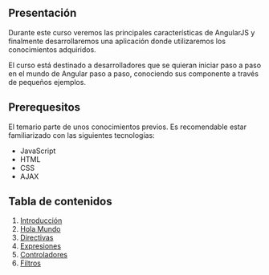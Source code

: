 ## Presentación

Durante este curso veremos las principales características de AngularJS y finalmente desarrollaremos una aplicación donde utilizaremos los conocimientos adquiridos. 

El curso está destinado a desarrolladores que se quieran iniciar paso a paso en el mundo de Angular paso a paso, conociendo sus componente a través de pequeños ejemplos.

## Prerequesitos

El temario parte de unos conocimientos previos. Es recomendable estar familiarizado con las siguientes tecnologías:
* JavaScript
* HTML
* CSS
* AJAX

## Tabla de contenidos

 1. [Introducción](01_Introduccion/)
 2. [Hola Mundo](02_Hola_Mundo/)
 3. [Directivas](03_Directivas/)
 4. [Expresiones](04_Expresiones/)
 5. [Controladores](05_Controladores)
 6. [Filtros](06_Filtros/)

